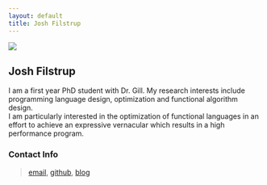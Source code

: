 ```yaml
---
layout: default
title: Josh Filstrup 
---
```


<img src="{{site.baseurl}}/images/joshfilstrup/profile.jpg" class="floatleft"/>

## Josh Filstrup

I am a first year PhD student with Dr. Gill.  My research interests include programming language design, optimization and functional algorithm design.  
I am particularly interested in the optimization of functional languages in an effort to achieve an expressive vernacular which results in a 
high performance program. 


### Contact Info

> [email](mailto:jfilstrup@ku.edu), [github](http://github.com/superfunc), [blog](http://joshfilstrup.com)

